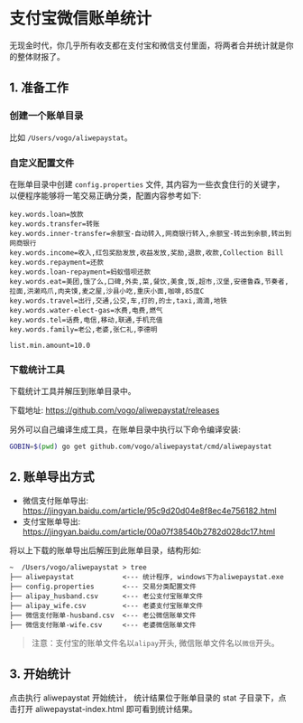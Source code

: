 # 支付宝微信账单统计

无现金时代，你几乎所有收支都在支付宝和微信支付里面，将两者合并统计就是你的整体财报了。

## 1. 准备工作

### 创建一个账单目录

比如 `/Users/vogo/aliwepaystat`。

### 自定义配置文件

在账单目录中创建 `config.properties` 文件, 其内容为一些衣食住行的关键字，
以便程序能够将一笔交易正确分类，配置内容参考如下:
```
key.words.loan=放款
key.words.transfer=转账
key.words.inner-transfer=余额宝-自动转入,网商银行转入,余额宝-转出到余额,转出到网商银行
key.words.income=收入,红包奖励发放,收益发放,奖励,退款,收款,Collection Bill
key.words.repayment=还款
key.words.loan-repayment=蚂蚁借呗还款
key.words.eat=美团,饿了么,口碑,外卖,菜,餐饮,美食,饭,超市,汉堡,安德鲁森,节奏者,拉面,洪濑鸡爪,肉夹馍,麦之屋,沙县小吃,重庆小面,咖啡,85度C
key.words.travel=出行,交通,公交,车,打的,的士,taxi,滴滴,地铁
key.words.water-elect-gas=水费,电费,燃气
key.words.tel=话费,电信,移动,联通,手机充值
key.words.family=老公,老婆,张仁礼,李德明

list.min.amount=10.0
```

### 下载统计工具

下载统计工具并解压到账单目录中。

下载地址: https://github.com/vogo/aliwepaystat/releases

另外可以自己编译生成工具，在账单目录中执行以下命令编译安装:
```bash
GOBIN=$(pwd) go get github.com/vogo/aliwepaystat/cmd/aliwepaystat
```

## 2. 账单导出方式
- 微信支付账单导出: https://jingyan.baidu.com/article/95c9d20d04e8f8ec4e756182.html
- 支付宝账单导出: https://jingyan.baidu.com/article/00a07f38540b2782d028dc17.html

将以上下载的账单导出后解压到此账单目录，结构形如:
```
~  /Users/vogo/aliwepaystat > tree
├── aliwepaystat            <--- 统计程序, windows下为aliwepaystat.exe
├── config.properties       <--- 交易分类配置文件
├── alipay_husband.csv      <--- 老公支付宝账单文件
├── alipay_wife.csv         <--- 老婆支付宝账单文件
├── 微信支付账单-husband.csv  <--- 老公微信账单文件
├── 微信支付账单-wife.csv     <--- 老婆微信账单文件
```
> 注意：支付宝的账单文件名以`alipay`开头, 微信账单文件名以`微信`开头。


## 3. 开始统计

点击执行 aliwepaystat 开始统计， 
统计结果位于账单目录的 stat 子目录下，点击打开 aliwepaystat-index.html 即可看到统计结果。
